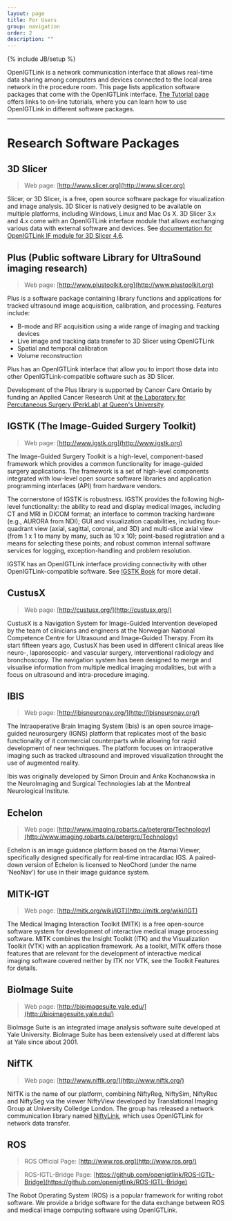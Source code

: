 ```yaml
---
layout: page
title: For Users
group: navigation
order: 2
description: ""
---
```

{% include JB/setup %}

OpenIGTLink is a network communication interface that allows real-time data
sharing among computers and devices connected to the local area network in the
procedure room. This page lists application software packages that come with the
OpenIGTLink interface. [The Tutorial page](/tutorials/) offers links to on-line
tutorials, where you can learn how to use OpenIGTLink in different software packages.

--------------------------------------------------------------------------------

Research Software Packages
==========================

3D Slicer
---------

> Web page: [http://www.slicer.org](http://www.slicer.org)

Slicer, or 3D Slicer, is a free, open source software package for visualization and image analysis. 3D Slicer is natively designed to be available on multiple platforms, including Windows, Linux and Mac Os X. 3D Slicer 3.x and 4.x come with an OpenIGTLink interface module that allows exchanging various data with external software and devices. See [documentation for OpenIGTLink IF module for 3D Slicer 4.6](https://www.slicer.org/wiki/Documentation/4.6/Modules/OpenIGTLinkIF).


Plus (Public software Library for UltraSound imaging research) 
--------------------------------------------------------------

> Web page: [http://www.plustoolkit.org](http://www.plustoolkit.org)

Plus is a software package containing library functions and applications for tracked ultrasound image acquisition, calibration, and processing. Features include:

* B-mode and RF acquisition using a wide range of imaging and tracking devices
* Live image and tracking data transfer to 3D Slicer using OpenIGTLink
* Spatial and temporal calibration
* Volume reconstruction

Plus has an OpenIGTLink interface that allow you to import those data into other OpenIGTLink-compatible software such as 3D Slicer.

Development of the Plus library is supported by Cancer Care Ontario by funding an Applied Cancer Research Unit at [the Laboratory for Percutaneous Surgery (PerkLab) at Queen's University](http://perk.cs.queensu.ca).


IGSTK (The Image-Guided Surgery Toolkit)
----------------------------------------

> Web page: [http://www.igstk.org](http://www.igstk.org)

The Image-Guided Surgery Toolkit is a high-level, component-based framework which provides a common functionality for image-guided surgery applications. The framework is a set of high-level components integrated with low-level open source software libraries and application programming interfaces (API) from hardware vendors.

The cornerstone of IGSTK is robustness. IGSTK provides the following high-level functionality: the ability to read and display medical images, including CT and MRI in DICOM format; an interface to common tracking hardware (e.g., AURORA from NDI); GUI and visualization capabilities, including four-quadrant view (axial, sagittal, coronal, and 3D) and multi-slice axial view (from 1 x 1 to many by many, such as 10 x 10); point-based registration and a means for selecting these points; and robust common internal software services for logging, exception-handling and problem resolution.

IGSTK has an OpenIGTLink interface providing connectivity with other OpenIGTLink-compatible software. See [IGSTK Book](http://igstk.org/IGSTK/img/IGSTKTheBookV2.pdf) for more detail.

CustusX
-------

> Web page: [http://custusx.org/](http://custusx.org/)

CustusX is a Navigation System for Image-Guided Intervention developed by the team of clinicians and engineers at the Norwegian National Competence Centre for Ultrasound and Image-Guided Therapy. From its start fifteen years ago, CustusX has been used in different clinical areas like neuro-, laparoscopic- and vascular surgery, interventional radiology and bronchoscopy. The navigation system has been designed to merge and visualise information from multiple medical imaging modalities, but with a focus on ultrasound and intra-procedure imaging.

IBIS
----

> Web page: [http://ibisneuronav.org/](http://ibisneuronav.org/)

The Intraoperative Brain Imaging System (Ibis) is an open source image-guided neurosurgery (IGNS) platform that replicates most of the basic functionality of it commercial counterparts while allowing for rapid development of new techniques. The platform focuses on intraoperative imaging such as tracked ultrasound and improved visualization throught the use of augmented reality.

Ibis was originally developed by Simon Drouin and Anka Kochanowska in the NeuroImaging and Surgical Technologies lab at the Montreal Neurological Institute.

Echelon
-------

> Web page: [http://www.imaging.robarts.ca/petergrp/Technology](http://www.imaging.robarts.ca/petergrp/Technology)

Echelon is an image guidance platform based on the Atamai Viewer, specifically designed specifically for real-time intracardiac IGS. A paired-down version of Echelon is licensed to NeoChord (under the name ‘NeoNav’) for use in their image guidance system.


MITK-IGT
--------

> Web page: [http://mitk.org/wiki/IGT](http://mitk.org/wiki/IGT)

The Medical Imaging Interaction Toolkit (MITK) is a free open-source software system for development of interactive medical image processing software. MITK combines the Insight Toolkit (ITK) and the Visualization Toolkit (VTK) with an application framework. As a toolkit, MITK offers those features that are relevant for the development of interactive medical imaging software covered neither by ITK nor VTK, see the Toolkit Features for details.


BioImage Suite
--------------

> Web page: [http://bioimagesuite.yale.edu/](http://bioimagesuite.yale.edu/)

BioImage Suite is an integrated image analysis software suite developed at Yale University. BioImage Suite has been extensively used at different labs at Yale since about 2001.


NifTK
-----

> Web page: [http://www.niftk.org/](http://www.niftk.org/)

NifTK is the name of our platform, combining NiftyReg, NiftySim, NiftyRec and NiftySeg via the viewer NiftyView developed by Translational Imaging Group at University Colledge London. The group has released a network communication library named [NiftyLink](http://cmic.cs.ucl.ac.uk/NiftyLink-API/), which uses OpenIGTLink for network data transfer.


ROS
---

> ROS Official Page: [http://www.ros.org](http://www.ros.org/)

> ROS-IGTL-Bridge Page: [https://github.com/openigtlink/ROS-IGTL-Bridge](https://github.com/openigtlink/ROS-IGTL-Bridge)

The Robot Operating System (ROS) is a popular framework for writing robot software. We provide a bridge software for the data exchange between ROS and medical image computing software using OpenIGTLink.











